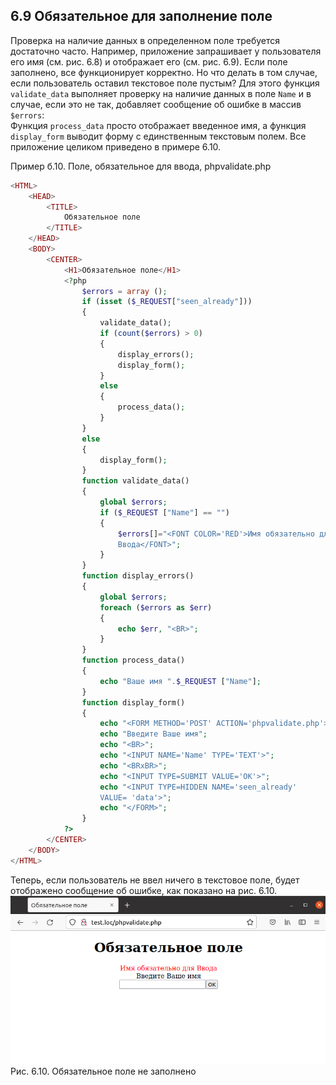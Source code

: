 ## 6.9 Обязательное для заполнение поле 
Проверка на наличие данных в определенном поле требуется достаточно часто. Например, приложение запрашивает у пользователя его имя (см. рис. 6.8) и отображает его (см. рис. 6.9). Если поле заполнено, все функционирует корректно. Но что делать в том случае, если пользователь оставил текстовое поле пустым? Для этого функция `validate_data` выполняет проверку на наличие данных в поле `Name` и в случае, если это не так, добавляет сообщение об ошибке
в массив `$errors`:  
Функция `process_data` просто отображает введенное имя, а функция `display_form` выводит форму с единственным текстовым полем. Все приложение целиком приведено в примере 6.10.

Пример б.10. Поле, обязательное для ввода, phpvalidate.php  
```php
<HTML>
    <HEAD>
        <TITLE>
            Oбязательное поле
        </TITLE>
    </HEAD>
    <BODY>
        <CENTER>
            <H1>Oбязательное поле</H1>
            <?php
                $errors = array ();
                if (isset ($_REQUEST["seen_already"]))
                {
                    validate_data();
                    if (count($errors) > 0)
                    {
                        display_errors();
                        display_form();
                    }
                    else
                    {
                        process_data();
                    }
                }
                else
                {
                    display_form();
                }
                function validate_data()
                {
                    global $errors;
                    if ($_REQUEST ["Name"] == "")
                    {
                        $errors[]="<FONT COLOR='RED'>Имя обязательно для
                        Ввода</FONT>";
                    }
                }
                function display_errors()
                {
                    global $errors;
                    foreach ($errors as $err)
                    {
                        echo $err, "<BR>";
                    }
                }
                function process_data()
                {
                    echo "Ваше имя ".$_REQUEST ["Name"];
                }
                function display_form()
                {
                    echo "<FORM METHOD='POST' ACTION='phpvalidate.php'>";
                    echo "Введите Ваше имя";
                    echo "<BR>";
                    echo "<INPUT NAME='Name' TYPE='TEXT'>";
                    echo "<BRxBR>";
                    echo "<INPUT TYPE=SUBMIT VALUE='OK'>";
                    echo "<INPUT TYPE=HIDDEN NAME='seen_already'
                    VALUE= 'data'>";
                    echo "</FORM>";
                }
            ?>
        </CENTER>
    </BODY>
</HTML>
```  
Теперь, если пользователь не ввел ничего в текстовое поле, будет отображено сообщение об ошибке, как показано на рис. 6.10.  
![Обязательное для заполнение поле](images/obyazatelnoe-dlya-zapolnenie-pole.png)
Рис. 6.10. Обязательное поле не заполнено

